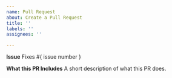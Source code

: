```yaml
---
name: Pull Request
about: Create a Pull Request
title: ''
labels: ''
assignees: ''

---
```


**Issue**
Fixes #{ issue number }

**What this PR Includes**
A short description of what this PR does.
